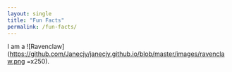 ```yaml
---
layout: single
title: "Fun Facts"
permalink: /fun-facts/
---
```


I am a ![Ravenclaw](https://github.com/Janecjy/janecjy.github.io/blob/master/images/ravenclaw.png =x250).
